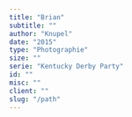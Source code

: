 ```yaml
---
title: "Brian"
subtitle: ""
author: "Knupel"
date: "2015"
type: "Photographie"
size: ""
serie: "Kentucky Derby Party"
id: ""
misc: ""
client: ""
slug: "/path"
---
```

